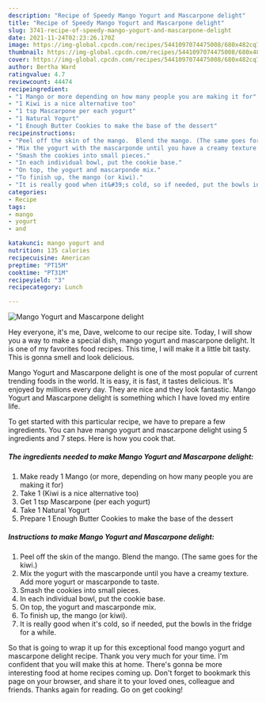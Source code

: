 ```yaml
---
description: "Recipe of Speedy Mango Yogurt and Mascarpone delight"
title: "Recipe of Speedy Mango Yogurt and Mascarpone delight"
slug: 3741-recipe-of-speedy-mango-yogurt-and-mascarpone-delight
date: 2021-11-24T02:23:26.170Z
image: https://img-global.cpcdn.com/recipes/5441097074475008/680x482cq70/mango-yogurt-and-mascarpone-delight-recipe-main-photo.jpg
thumbnail: https://img-global.cpcdn.com/recipes/5441097074475008/680x482cq70/mango-yogurt-and-mascarpone-delight-recipe-main-photo.jpg
cover: https://img-global.cpcdn.com/recipes/5441097074475008/680x482cq70/mango-yogurt-and-mascarpone-delight-recipe-main-photo.jpg
author: Bertha Ward
ratingvalue: 4.7
reviewcount: 44474
recipeingredient:
- "1 Mango or more depending on how many people you are making it for"
- "1 Kiwi is a nice alternative too"
- "1 tsp Mascarpone per each yogurt"
- "1 Natural Yogurt"
- "1 Enough Butter Cookies to make the base of the dessert"
recipeinstructions:
- "Peel off the skin of the mango.  Blend the mango. (The same goes for the kiwi.)"
- "Mix the yogurt with the mascarponde until you have a creamy texture. Add more yogurt or mascarponde to taste."
- "Smash the cookies into small pieces."
- "In each individual bowl, put the cookie base."
- "On top, the yogurt and mascarponde mix."
- "To finish up, the mango (or kiwi)."
- "It is really good when it&#39;s cold, so if needed, put the bowls in the fridge for a while."
categories:
- Recipe
tags:
- mango
- yogurt
- and

katakunci: mango yogurt and 
nutrition: 135 calories
recipecuisine: American
preptime: "PT15M"
cooktime: "PT31M"
recipeyield: "3"
recipecategory: Lunch

---
```



![Mango Yogurt and Mascarpone delight](https://img-global.cpcdn.com/recipes/5441097074475008/680x482cq70/mango-yogurt-and-mascarpone-delight-recipe-main-photo.jpg)

Hey everyone, it's me, Dave, welcome to our recipe site. Today, I will show you a way to make a special dish, mango yogurt and mascarpone delight. It is one of my favorites food recipes. This time, I will make it a little bit tasty. This is gonna smell and look delicious.



Mango Yogurt and Mascarpone delight is one of the most popular of current trending foods in the world. It is easy, it is fast, it tastes delicious. It's enjoyed by millions every day. They are nice and they look fantastic. Mango Yogurt and Mascarpone delight is something which I have loved my entire life.


To get started with this particular recipe, we have to prepare a few ingredients. You can have mango yogurt and mascarpone delight using 5 ingredients and 7 steps. Here is how you cook that.

<!--inarticleads1-->

##### The ingredients needed to make Mango Yogurt and Mascarpone delight:

1. Make ready 1 Mango (or more, depending on how many people you are making it for)
1. Take 1 (Kiwi is a nice alternative too)
1. Get 1 tsp Mascarpone (per each yogurt)
1. Take 1 Natural Yogurt
1. Prepare 1 Enough Butter Cookies to make the base of the dessert




<!--inarticleads2-->

##### Instructions to make Mango Yogurt and Mascarpone delight:

1. Peel off the skin of the mango.  Blend the mango. (The same goes for the kiwi.)
1. Mix the yogurt with the mascarponde until you have a creamy texture. Add more yogurt or mascarponde to taste.
1. Smash the cookies into small pieces.
1. In each individual bowl, put the cookie base.
1. On top, the yogurt and mascarponde mix.
1. To finish up, the mango (or kiwi).
1. It is really good when it&#39;s cold, so if needed, put the bowls in the fridge for a while.




So that is going to wrap it up for this exceptional food mango yogurt and mascarpone delight recipe. Thank you very much for your time. I'm confident that you will make this at home. There's gonna be more interesting food at home recipes coming up. Don't forget to bookmark this page on your browser, and share it to your loved ones, colleague and friends. Thanks again for reading. Go on get cooking!
